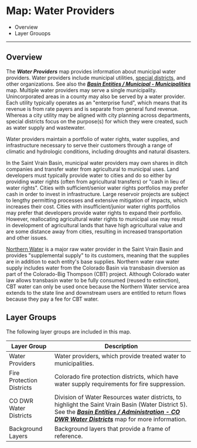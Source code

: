 # Map: Water Providers #

*   Overview
*   Layer Grouops

-----------

## Overview ##

The ***Water Providers*** map provides information about municipal water providers.
Water providers include municipal utilities, [special districts](https://www.sdaco.org/),
and other organizations.  See also the
[***Basin Entities / Municipal - Municipalities***](#map/entities-municipalities) map.
Multiple water providers may serve a single municipality.
Unincorporated areas in a county may also be served by a water provider.
Each utility typically operates as an "enterprise fund",
which means that its revenue is from rate payers and is separate from general fund revenue.
Whereas a city utility may be aligned with city planning across departments,
special districts focus on the purpose(s) for which they were created,
such as water supply and wastewater.

Water providers maintain a portfolio of water rights, water supplies, and infrastructure necessary
to serve their customers through a range of climatic and hydrologic conditions,
including droughts and natural disasters.

In the Saint Vrain Basin, municipal water providers may own shares in ditch companies and
transfer water from agricultural to municipal uses.
Land developers must typically provide water to cities and do so either by providing water rights
(often from agricultural transfers) or "cash in lieu of water rights".
Cities with sufficient/senior water rights portfolios may prefer cash in order to invest in infrastructure.
Large reservoir projects are subject to lengthy permitting processes and extensive mitigation of impacts,
which increases their cost.
Cities with insufficient/junior water rights portfolios may prefer that
developers provide water rights to expand their portfolio.
However, reallocating agricultural water rights to municipal use may result in
development of agricultural lands that have high agricultural value and are some distance
away from cities, resulting in increased transportation and other issues.

[Northern Water](https://www.northernwater.org/) is a major raw water provider in the Saint Vrain Basin
and provides "supplemental supply" to its customers, meaning that the supplies are in addition
to each entity's base supplies.
Northern water raw water supply includes water from the Colorado Basin via transbasin diversion
as part of the Colorado-Big Thompson (CBT) project.
Although Colorado water law allows transbasin water to be fully consumed (reused to extinction),
CBT water can only be used once because the Northern Water service area extends to the
state line and downstream users are entitled to return flows because they pay a fee for CBT water.

## Layer Groups ##

The following layer groups are included in this map.

| **Layer Group** | **Description** |
| -- | -- |
| Water Providers | Water providers, which provide treated water to municipalities. |
| Fire Protection Districts | Colorado fire protection districts, which have water supply requirements for fire suppression. |
| CO DWR Water Districts | Division of Water Resources water districts, to highlight the Saint Vrain Basin (Water District 5).  See the [***Basin Entities / Administration - CO DWR Water Districts***](#map/entities-codwr-waterdistricts) map for more information. |
| Background Layers | Background layers that provide a frame of reference. |
